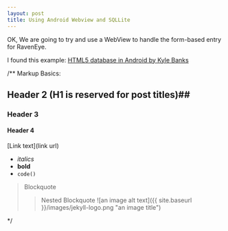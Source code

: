 ```yaml
---
layout: post
title: Using Android Webview and SQLLite
---
```

OK, We are going to try and use a WebView to handle the form-based entry for RavenEye.
    
I found this example:     [HTML5 database in Android by Kyle Banks](http://kylewbanks.com/blog/HTML5-Database-In-Android)



/**
Markup Basics:
  
  ## Header 2 (H1 is reserved for post titles)##
  ### Header 3
  #### Header 4
 [Link text](link url)
 - _italics_
 - **bold**
 - `code()` 
 > Blockquote
 >> Nested Blockquote 
![an image alt text]({{ site.baseurl }}/images/jekyll-logo.png "an image title") 	
 
*/	
	